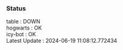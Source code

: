 ### Status


table : DOWN  
hogwarts : OK  
icy-bot : OK  
Latest Update : 2024-06-19 11:08:12.772434

